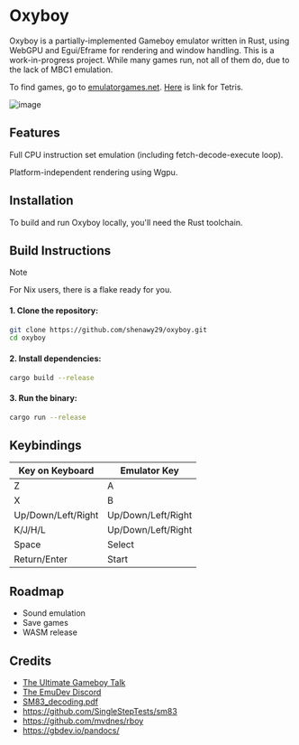 # Oxyboy

Oxyboy is a partially-implemented Gameboy emulator written in Rust, using WebGPU and Egui/Eframe for rendering and window handling. This is a work-in-progress project. While many games run, not all of them do, due to the lack of MBC1 emulation.

To find games, go to [emulatorgames.net](https://emulatorgames.net). [Here](https://www.emulatorgames.net/roms/gameboy-color/tetris/) is link for Tetris.

![image](https://github.com/user-attachments/assets/7d160421-52b3-48a7-b956-3585b6a280af)

## Features

Full CPU instruction set emulation (including fetch-decode-execute loop).

Platform-independent rendering using Wgpu.

## Installation

To build and run Oxyboy locally, you'll need the Rust toolchain.

## Build Instructions

> [!NOTE]
> For Nix users, there is a flake ready for you.

#### 1. Clone the repository:

```bash
git clone https://github.com/shenawy29/oxyboy.git
cd oxyboy
```

#### 2. Install dependencies:

```bash
cargo build --release
```

#### 3. Run the binary:

```bash
cargo run --release
```

## Keybindings

| Key on Keyboard    | Emulator Key       |
| ------------------ | ------------------ |
| Z                  | A                  |
| X                  | B                  |
| Up/Down/Left/Right | Up/Down/Left/Right |
| K/J/H/L            | Up/Down/Left/Right |
| Space              | Select             |
| Return/Enter       | Start              |

## Roadmap

- Sound emulation
- Save games
- WASM release

## Credits

- [The Ultimate Gameboy Talk](https://youtu.be/HyzD8pNlpwI)
- [The EmuDev Discord](https://discord.gg/7nuaqZ2)
- [SM83_decoding.pdf](https://cdn.discordapp.com/attachments/465586075830845475/742438340078469150/SM83_decoding.pdf)
- https://github.com/SingleStepTests/sm83
- https://github.com/mvdnes/rboy
- https://gbdev.io/pandocs/
